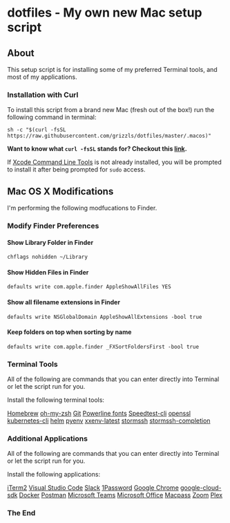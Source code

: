 # dotfiles - My own new Mac setup script

## About

This setup script is for installing some of my preferred Terminal tools, and most of my applications.

### Installation with Curl

To install this script from a brand new Mac (fresh out of the box!) run the following command in terminal:

``` shell
sh -c "$(curl -fsSL https://raw.githubusercontent.com/grizzls/dotfiles/master/.macos)"
```

**Want to know what ```curl -fsSL``` stands for? Checkout this [link](https://explainshell.com/explain?cmd=curl+-fsSL+example.org#).**

If [Xcode Command Line Tools](https://developer.apple.com/library/archive/technotes/tn2339/_index.html#//apple_ref/doc/uid/DTS40014588-CH1-WHAT_IS_THE_COMMAND_LINE_TOOLS_PACKAGE_) is not already installed, you will be prompted to install it after being prompted for ```sudo``` access.

## Mac OS X Modifications

I'm performing the following modfucations to Finder.

### Modify Finder Preferences

#### Show Library Folder in Finder

``` shell
chflags nohidden ~/Library
```

#### Show Hidden Files in Finder

``` shell
defaults write com.apple.finder AppleShowAllFiles YES
```

#### Show all filename extensions in Finder
``` shell
defaults write NSGlobalDomain AppleShowAllExtensions -bool true
```

#### Keep folders on top when sorting by name
``` shell
defaults write com.apple.finder _FXSortFoldersFirst -bool true
```

### Terminal Tools

All of the following are commands that you can enter directly into Terminal or let the script run for you.

Install the following terminal tools:

[Homebrew](https://brew.sh/)
[oh-my-zsh](https://ohmyz.sh/)
[Git](https://git-scm.com/)
[Powerline fonts](https://github.com/powerline/fonts)
[Speedtest-cli](https://github.com/sivel/speedtest-cli)
[openssl](https://www.openssl.org/)
[kubernetes-cli](https://kubernetes.io/)
[helm](https://helm.sh/)
[pyenv](https://github.com/pyenv/pyenv)
[xxenv-latest](https://github.com/momo-lab/xxenv-latest)
[stormssh](https://github.com/emre/storm)
[stormssh-completion](https://github.com/vigo/stormssh-completion)

### Additional Applications

All of the following are commands that you can enter directly into Terminal or let the script run for you.

Install the following applications:

[iTerm2](https://www.iterm2.com/)
[Visual Studio Code](https://code.visualstudio.com/)
[Slack](https://slack.com/)
[1Password](https://1password.com/)
[Google Chrome](https://www.google.com/chrome/)
[google-cloud-sdk](https://cloud.google.com/sdk/)
[Docker](https://www.docker.com/products/docker-desktop)
[Postman](https://www.postman.com/)
[Microsoft Teams](https://teams.microsoft.com/downloads)
[Microsoft Office](https://products.office.com/mac/microsoft-office-for-mac/)
[Macpass](https://macpass.github.io/)
[Zoom](https://www.zoom.us/)
[Plex](https://www.plex.tv/)

### The End